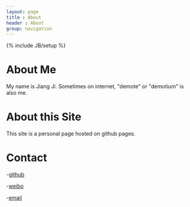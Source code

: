 ```yaml
---
layout: page
title : About
header : About
group: navigation
---
```

{% include JB/setup %}

# About Me
My name is Jiang Ji. Sometimes on internet, "demote" or "demotium" is also me. 

# About this Site
This site is a personal page hosted on github pages.

# Contact

-[github](http://www.github.com/demote)

-[weibo](http://www.weibo.com/demote)

-[email](mailto:jiang.ji@hotmail.com)

